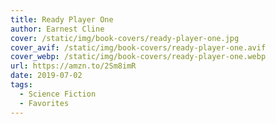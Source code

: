 ```yaml
---
title: Ready Player One
author: Earnest Cline
cover: /static/img/book-covers/ready-player-one.jpg
cover_avif: /static/img/book-covers/ready-player-one.avif
cover_webp: /static/img/book-covers/ready-player-one.webp
url: https://amzn.to/2Sm8imR
date: 2019-07-02
tags:
  - Science Fiction
  - Favorites
---
```

